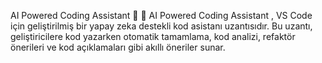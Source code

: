 AI Powered Coding Assistant 🚀
🧠 AI Powered Coding Assistant , VS Code için geliştirilmiş bir yapay zeka destekli kod asistanı uzantısıdır. Bu uzantı, geliştiricilere kod yazarken otomatik tamamlama, kod analizi, refaktör önerileri ve kod açıklamaları gibi akıllı öneriler sunar.
